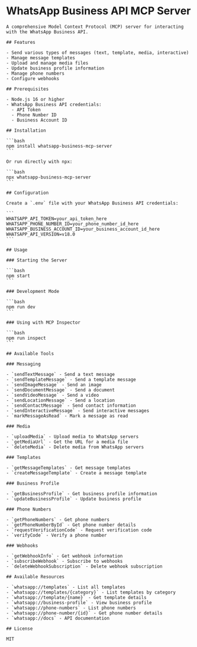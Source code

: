 # WhatsApp Business API MCP Server

    A comprehensive Model Context Protocol (MCP) server for interacting with the WhatsApp Business API.

    ## Features

    - Send various types of messages (text, template, media, interactive)
    - Manage message templates
    - Upload and manage media files
    - Update business profile information
    - Manage phone numbers
    - Configure webhooks

    ## Prerequisites

    - Node.js 16 or higher
    - WhatsApp Business API credentials:
      - API Token
      - Phone Number ID
      - Business Account ID

    ## Installation

    ```bash
    npm install whatsapp-business-mcp-server
    ```

    Or run directly with npx:

    ```bash
    npx whatsapp-business-mcp-server
    ```

    ## Configuration

    Create a `.env` file with your WhatsApp Business API credentials:

    ```
    WHATSAPP_API_TOKEN=your_api_token_here
    WHATSAPP_PHONE_NUMBER_ID=your_phone_number_id_here
    WHATSAPP_BUSINESS_ACCOUNT_ID=your_business_account_id_here
    WHATSAPP_API_VERSION=v18.0
    ```

    ## Usage

    ### Starting the Server

    ```bash
    npm start
    ```

    ### Development Mode

    ```bash
    npm run dev
    ```

    ### Using with MCP Inspector

    ```bash
    npm run inspect
    ```

    ## Available Tools

    ### Messaging

    - `sendTextMessage` - Send a text message
    - `sendTemplateMessage` - Send a template message
    - `sendImageMessage` - Send an image
    - `sendDocumentMessage` - Send a document
    - `sendVideoMessage` - Send a video
    - `sendLocationMessage` - Send a location
    - `sendContactMessage` - Send contact information
    - `sendInteractiveMessage` - Send interactive messages
    - `markMessageAsRead` - Mark a message as read

    ### Media

    - `uploadMedia` - Upload media to WhatsApp servers
    - `getMediaUrl` - Get the URL for a media file
    - `deleteMedia` - Delete media from WhatsApp servers

    ### Templates

    - `getMessageTemplates` - Get message templates
    - `createMessageTemplate` - Create a message template

    ### Business Profile

    - `getBusinessProfile` - Get business profile information
    - `updateBusinessProfile` - Update business profile

    ### Phone Numbers

    - `getPhoneNumbers` - Get phone numbers
    - `getPhoneNumberById` - Get phone number details
    - `requestVerificationCode` - Request verification code
    - `verifyCode` - Verify a phone number

    ### Webhooks

    - `getWebhookInfo` - Get webhook information
    - `subscribeWebhook` - Subscribe to webhooks
    - `deleteWebhookSubscription` - Delete webhook subscription

    ## Available Resources

    - `whatsapp://templates` - List all templates
    - `whatsapp://templates/{category}` - List templates by category
    - `whatsapp://template/{name}` - Get template details
    - `whatsapp://business-profile` - View business profile
    - `whatsapp://phone-numbers` - List phone numbers
    - `whatsapp://phone-number/{id}` - Get phone number details
    - `whatsapp://docs` - API documentation

    ## License

    MIT
